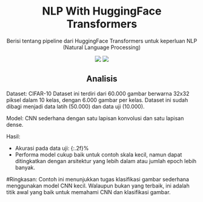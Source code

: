 <h1 align="center"> NLP With HuggingFace Transformers </h1>
<p align="center"> Berisi tentang pipeline dari HuggingFace Transformers untuk keperluan NLP (Natural Language Processing)</p>

<div align="center">

<img src="https://img.shields.io/badge/python-3670A0?style=for-the-badge&logo=python&logoColor=ffdd54">
<img src="https://img.shields.io/badge/jupyter-%23FA0F00.svg?style=for-the-badge&logo=jupyter&logoColor=white">

</div>

<h2 align="center"> Analisis </h2> 
Dataset: CIFAR-10
Dataset ini terdiri dari 60.000 gambar berwarna 32x32 piksel dalam 10 kelas, dengan 6.000 gambar per kelas.
Dataset ini sudah dibagi menjadi data latih (50.000) dan data uji (10.000).

Model: CNN sederhana dengan satu lapisan konvolusi dan satu lapisan dense.

Hasil:
- Akurasi pada data uji: {:.2f}%
- Performa model cukup baik untuk contoh skala kecil, namun dapat ditingkatkan dengan arsitektur yang lebih dalam atau jumlah epoch lebih banyak.

#Ringkasan:
Contoh ini menunjukkan tugas klasifikasi gambar sederhana menggunakan model CNN kecil. Walaupun bukan yang terbaik, ini adalah titik awal yang baik untuk memahami CNN dan klasifikasi gambar.
